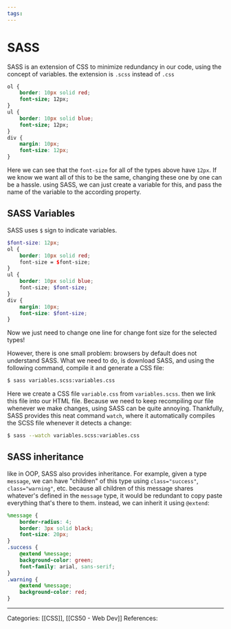 ```yaml
---
tags:
---
```

# SASS
SASS is an extension of CSS to minimize redundancy in our code, using the concept of variables. the extension is `.scss` instead of `.css`
```css
ol {
	border: 10px solid red;
	font-size; 12px;
}
ul {
	border: 10px solid blue;
	font-size; 12px;
}
div {
	margin: 10px;
	font-size: 12px;
}
```
Here we can see that the `font-size` for all of the types above have `12px`. If we know we want all of this to be the same, changing these one by one can be a hassle. using SASS, we can just create a variable for this, and pass the name of the variable to the according property.

## SASS Variables
SASS uses `$` sign to indicate variables.
```SCSS
$font-size: 12px;
ol {
	border: 10px solid red;
	font-size = $font-size;
}
ul {
	border: 10px solid blue;
	font-size; $font-size;
}
div {
	margin: 10px;
	font-size: $font-size;
}
```
Now we just need to change one line for change font size for the selected types!

However, there is one small problem: browsers by default does not understand SASS. What we need to do, is download SASS, and using the following command, compile it and generate a CSS file:
```bash
$ sass variables.scss:variables.css
```
Here we create a CSS file `variable.css` from `variables.scss`. then we link this file into our HTML file.
Because we need to keep recompiling our file whenever we make changes, using SASS can be quite annoying. Thankfully, SASS provides this neat command `watch`, where it automatically compiles the SCSS file whenever it detects a change:
```bash
$ sass --watch variables.scss:variables.css
```

## SASS inheritance
like in OOP, SASS also provides inheritance. For example, given a type `message`, we can have "children" of this type using `class="success"`, `class="warning"`, etc. because all children of this message shares whatever's defined in the `message` type, it would be redundant to copy paste everything that's there to them. instead, we can inherit it using `@extend`:
```SCSS
%message {
	border-radius: 4;
	border: 3px solid black;
	font-size: 20px;
}
.success {
	@extend %message;
	background-color: green;
	font-family: arial, sans-serif;
}
.warning {
	@extend %message;
	background-color: red;
}
```


---
Categories: [[CSS]], [[CS50 - Web Dev]]
References:
